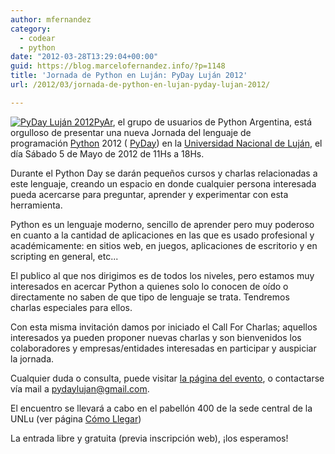 ```yaml
---
author: mfernandez
category:
  - codear
  - python
date: "2012-03-28T13:29:04+00:00"
guid: https://blog.marcelofernandez.info/?p=1148
title: 'Jornada de Python en Luján: PyDay Luján 2012'
url: /2012/03/jornada-de-python-en-lujan-pyday-lujan-2012/

---
```

[![PyDay Luján 2012](/wp-content/uploads/2012/03/python_lujan.png)](http://www.pyday.com.ar/lujan2012 "Página del Evento: PyDay Luján 2012")[PyAr](http://www.python.org.ar "PyAr"), el grupo de usuarios de Python Argentina, está orgulloso de presentar una nueva Jornada del lenguaje de programación [Python](http://es.wikipedia.org/wiki/Python "Lenguaje de Programación Python") 2012 ( [PyDay](http://www.pyday.com.ar/lujan2012/ "PyDay Lujan 2012")) en la [Universidad Nacional de Luján](http://www.unlu.edu.ar "Universidad Nacional de Luján"), el día Sábado 5 de Mayo de 2012 de 11Hs a 18Hs.

Durante el Python Day se darán pequeños cursos y charlas relacionadas a este lenguaje, creando un espacio en donde cualquier persona interesada pueda acercarse para preguntar, aprender y experimentar con esta herramienta.

Python es un lenguaje moderno, sencillo de aprender pero muy poderoso en cuanto a la cantidad de aplicaciones en las que es usado profesional y académicamente: en sitios web, en juegos, aplicaciones de escritorio y en scripting en general, etc...

El publico al que nos dirigimos es de todos los niveles, pero estamos muy interesados en acercar Python a quienes solo lo conocen de oído o directamente no saben de que tipo de lenguaje se trata. Tendremos charlas especiales para ellos.

Con esta misma invitación damos por iniciado el Call For Charlas; aquellos interesados ya pueden proponer nuevas charlas y son bienvenidos los colaboradores y empresas/entidades interesadas en participar y auspiciar la jornada.

Cualquier duda o consulta, puede visitar [la página del evento](http://www.pyday.com.ar/lujan2012/ "PyDay Luján 2012"), o contactarse vía mail a [pydaylujan@gmail.com](mailto:pydaylujan@gmail.com).

El encuentro se llevará a cabo en el pabellón 400 de la sede central de la UNLu (ver página [Cómo Llegar](http://www.unlux.com.ar/como-llegar/ "Cómo llegar a la UNLu"))

La entrada libre y gratuita (previa inscripción web), ¡los esperamos!
